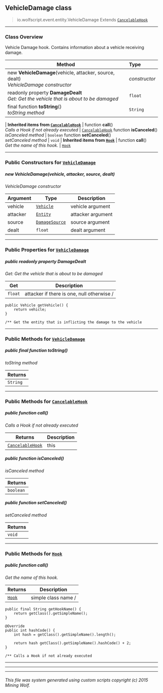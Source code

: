 ## VehicleDamage __class__

>io.wolfscript.event.entity.VehicleDamage
>Extends [`CancelableHook`](..\..\hook\CancelableHook.md)

---

### Class Overview

Vehicle Damage hook. Contains information about a vehicle receiving damage.

Method | Type   
--- | :--- 
new __VehicleDamage__(vehicle, attacker, source, dealt) <br> _VehicleDamage constructor_ | _constructor_
 readonly property __DamageDealt__ <br> _Get: Get the vehicle that is about to be damaged_ | `float`
final function __toString__() <br> _toString method_ | `String`
 |
__Inherited items from [`CancelableHook`](..\..\hook\CancelableHook.md)__ |
 function __call__() <br> _Calls a Hook if not already executed_ | [`CancelableHook`](..\..\hook\CancelableHook.md)
 function __isCanceled__() <br> _isCanceled method_ | `boolean`
 function __setCanceled__() <br> _setCanceled method_ | `void`
 |
__Inherited items from [`Hook`](..\..\hook\Hook.md)__ |
 function __call__() <br> _Get the name of this hook._ | [`Hook`](..\..\hook\Hook.md)







---

### Public Constructors for [`VehicleDamage`](VehicleDamage.md)

##### <a id='vehicledamage'></a>new __VehicleDamage__(vehicle, attacker, source, dealt) 

_VehicleDamage constructor_

Argument | Type | Description  
--- | --- | --- 
vehicle | [`Vehicle`](..\..\api\entity\vehicle\Vehicle.md) | vehicle argument
attacker | [`Entity`](..\..\api\entity\Entity.md) | attacker argument
source | [`DamageSource`](..\..\api\DamageSource.md) | source argument
dealt | `float` | dealt argument

---

### Public Properties for [`VehicleDamage`](VehicleDamage.md)

##### <a id='damagedealt'></a>public  readonly property __DamageDealt__

_Get: Get the vehicle that is about to be damaged_

Get | Description
--- | --- 
`float` | attacker if there is one, null otherwise /
    public Vehicle getVehicle() {
        return vehicle;
    }

    /** Get the entity that is inflicting the damage to the vehicle



---

### Public Methods for [`VehicleDamage`](VehicleDamage.md)

##### <a id='tostring'></a>public final function __toString__()

_toString method_

Returns | 
--- | 
`String` |


---

### Public Methods for [`CancelableHook`](..\..\hook\CancelableHook.md)

##### <a id='call'></a>public  function __call__()

_Calls a Hook if not already executed_

Returns | Description
--- | --- 
[`CancelableHook`](..\..\hook\CancelableHook.md) | this


##### <a id='iscanceled'></a>public  function __isCanceled__()

_isCanceled method_

Returns | 
--- | 
`boolean` |


##### <a id='setcanceled'></a>public  function __setCanceled__()

_setCanceled method_

Returns | 
--- | 
`void` |


---

### Public Methods for [`Hook`](..\..\hook\Hook.md)

##### <a id='call'></a>public  function __call__()

_Get the name of this hook._

Returns | Description
--- | --- 
[`Hook`](..\..\hook\Hook.md) | simple class name /
    public final String getHookName() {
        return getClass().getSimpleName();
    }

    @Override
    public int hashCode() {
        int hash = getClass().getSimpleName().length();

        return hash getClass().getSimpleName().hashCode() + 2;
    }

    /** Calls a Hook if not already executed


---


---


---


###### This file was system generated using custom scripts copyright (c) 2015 Mining Wolf.
	

